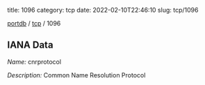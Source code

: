 title: 1096
category: tcp
date: 2022-02-10T22:46:10
slug: tcp/1096

[portdb](/) / [tcp](/category/tcp.html) / 1096


## IANA Data

_Name:_ cnrprotocol

_Description:_ Common Name Resolution Protocol

